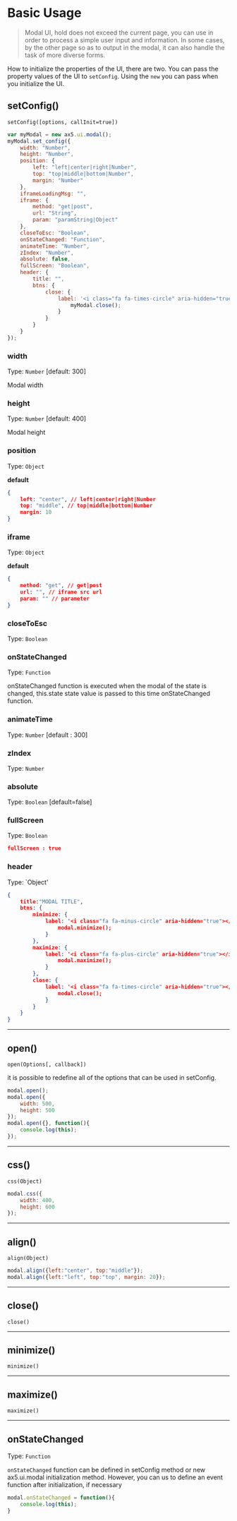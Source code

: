 # Basic Usage
> Modal UI, hold does not exceed the current page, you can use in order to process a simple user input and information. In some cases, by the other page so as to output in the modal, it can also handle the task of more diverse forms.

How to initialize the properties of the UI, there are two.
You can pass the property values of the UI to `setConfig`.
Using the `new` you can pass when you initialize the UI.

## setConfig()
`setConfig([options, callInit=true])`
 
```js
var myModal = new ax5.ui.modal();
myModal.set_config({
    width: "Number",
    height: "Number",
    position: {
        left: "left|center|right|Number", 
        top: "top|middle|bottom|Number", 
        margin: "Number"
    },
    iframeLoadingMsg: "",
    iframe: {
        method: "get|post", 
        url: "String", 
        param: "paramString|Object"
    },
    closeToEsc: "Boolean",
    onStateChanged: "Function",
    animateTime: "Number",
    zIndex: "Number",
    absolute: false,
    fullScreen: "Boolean",
    header: {
        title: "",
        btns: {
            close: {
                label: '<i class="fa fa-times-circle" aria-hidden="true"></i>', onClick: function(){
                    myModal.close();
                }
            }
        }
    }
});
```

### width

Type: `Number` [default: 300]

Modal width

### height

Type: `Number` [default: 400]

Modal height

### position

Type: `Object` 

**default**
```json
{
    left: "center", // left|center|right|Number
    top: "middle", // top|middle|bottom|Number
    margin: 10
}
```

### iframe

Type: `Object` 

**default**
```json
{
    method: "get", // get|post
    url: "", // iframe src url
    param: "" // parameter
}
```

### closeToEsc

Type: `Boolean`

### onStateChanged

Type: `Function`  

onStateChanged function is executed when the modal of the state is changed,
this.state state value is passed to this time onStateChanged function.

### animateTime

Type: `Number` [default : 300]

### zIndex

Type: `Number`

### absolute

Type: `Boolean` [default=false]

### fullScreen

Type: `Boolean`  

```json
fullScreen : true
```

### header

Type: `Object'

```json
{
    title:"MODAL TITLE",
    btns: {
        minimize: {
            label: '<i class="fa fa-minus-circle" aria-hidden="true"></i>', onClick: function(){
                modal.minimize();
            }
        },
        maximize: {
            label: '<i class="fa fa-plus-circle" aria-hidden="true"></i>', onClick: function(){
                modal.maximize();
            }
        },
        close: {
            label: '<i class="fa fa-times-circle" aria-hidden="true"></i>', onClick: function(){
                modal.close();
            }
        }
    }
}
```

- - -

## open()
`open(Options[, callback])`

it is possible to redefine all of the options that can be used in setConfig.  

```js
modal.open();
modal.open({
    width: 500,
    height: 500
});
modal.open({}, function(){
    console.log(this);
});
```

- - -

## css()
`css(Object)`

```js
modal.css({
    width: 400,
    height: 600
});
```

- - -

## align()
`align(Object)`

```js
modal.align({left:"center", top:"middle"});
modal.align({left:"left", top:"top", margin: 20});
```

- - - 

## close()
`close()`


- - -

## minimize()
`minimize()`


- - -

## maximize()
`maximize()`

- - -

## onStateChanged

Type: `Function`

`onStateChanged` function can be defined in setConfig method or new ax5.ui.modal initialization method.
However, you can us to define an event function after initialization, if necessary

```js
modal.onStateChanged = function(){
    console.log(this);
}
```